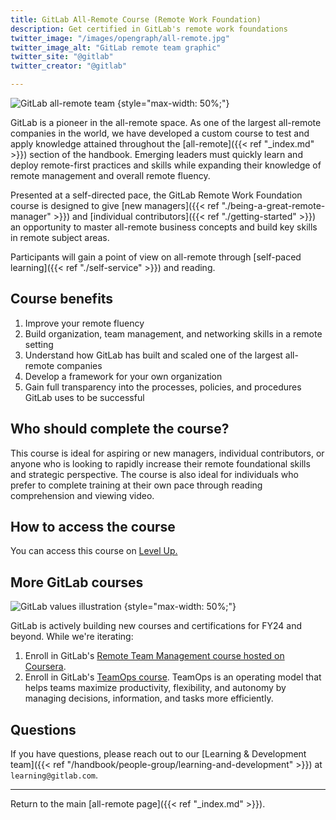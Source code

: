 ```yaml
---
title: GitLab All-Remote Course (Remote Work Foundation)
description: Get certified in GitLab's remote work foundations
twitter_image: "/images/opengraph/all-remote.jpg"
twitter_image_alt: "GitLab remote team graphic"
twitter_site: "@gitlab"
twitter_creator: "@gitlab"

---
```


![GitLab all-remote team](/images/all-remote/GitLab-All-Remote-Zoom-Team-Tanuki.jpg)
{style="max-width: 50%;"}

GitLab is a pioneer in the all-remote space. As one of the largest all-remote companies in the world, we have developed a custom course to test and apply knowledge attained throughout the [all-remote]({{< ref "_index.md" >}}) section of the handbook. Emerging leaders must quickly learn and deploy remote-first practices and skills while expanding their knowledge of remote management and overall remote fluency.

Presented at a self-directed pace, the GitLab Remote Work Foundation course is designed to give [new managers]({{< ref "./being-a-great-remote-manager" >}}) and [individual contributors]({{< ref "./getting-started" >}}) an opportunity to master all-remote business concepts and build key skills in remote subject areas.

Participants will gain a point of view on all-remote through [self-paced learning]({{< ref "./self-service" >}}) and reading.

## Course benefits

1. Improve your remote fluency
1. Build organization, team management, and networking skills in a remote setting
1. Understand how GitLab has built and scaled one of the largest all-remote companies
1. Develop a framework for your own organization
1. Gain full transparency into the processes, policies, and procedures GitLab uses to be successful

## Who should complete the course?

This course is ideal for aspiring or new managers, individual contributors, or anyone who is looking to rapidly increase their remote foundational skills and strategic perspective. The course is also ideal for individuals who prefer to complete training at their own pace through reading comprehension and viewing video.

## How to access the course

You can access this course on [Level Up.](https://levelup.gitlab.com/courses/remote-foundations)

## More GitLab courses

![GitLab values illustration](/images/all-remote/gitlab-values-tanukis.jpg)
{style="max-width: 50%;"}

GitLab is actively building new courses and certifications for FY24 and beyond. While we're iterating:

1. Enroll in GitLab's [Remote Team Management course hosted on Coursera](https://www.coursera.org/learn/remote-team-management).
1. Enroll in GitLab's [TeamOps course](https://levelup.gitlab.com/learn/course/teamops). TeamOps is an operating model that helps teams maximize productivity, flexibility, and autonomy by managing decisions, information, and tasks more efficiently.

## Questions

If you have questions, please reach out to our [Learning & Development team]({{< ref "/handbook/people-group/learning-and-development" >}}) at `learning@gitlab.com`.

----

Return to the main [all-remote page]({{< ref "_index.md" >}}).


